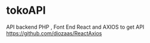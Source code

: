 # tokoAPI
API backend PHP , Font End React and AXIOS to get API 
https://github.com/diozaas/ReactAxios
